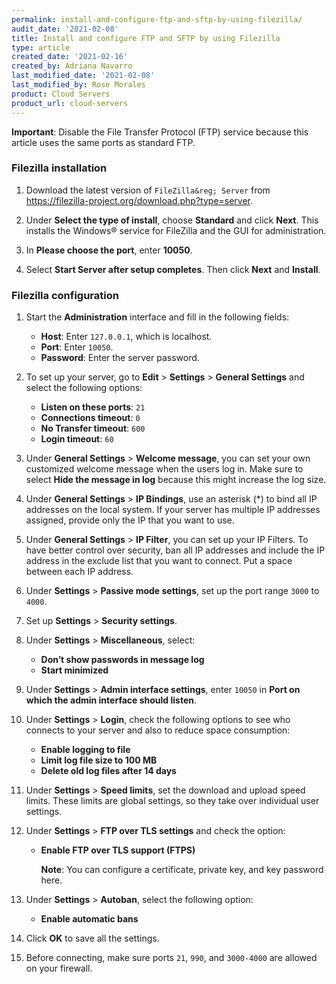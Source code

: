 ```yaml
---
permalink: install-and-configure-ftp-and-sftp-by-using-filezilla/
audit_date: '2021-02-08'
title: Install and configure FTP and SFTP by using Filezilla
type: article
created_date: '2021-02-16'
created_by: Adriana Navarro
last_modified_date: '2021-02-08'
last_modified_by: Rose Morales
product: Cloud Servers
product_url: cloud-servers
---
```


**Important**: Disable the File Transfer Protocol (FTP) service because this article
uses the same ports as standard FTP.

### Filezilla installation

1. Download the latest version of `FileZilla&reg; Server` from
   https://filezilla-project.org/download.php?type=server.

2. Under **Select the type of install**, choose **Standard** and click **Next**.
   This installs the Windows&reg; service for FileZilla and the GUI for
   administration.

3. In **Please choose the port**, enter **10050**.

4. Select **Start Server after setup completes**. Then click **Next** and
   **Install**.

### Filezilla configuration

1. Start the **Administration** interface and fill in the following fields:

   - **Host**: Enter `127.0.0.1`, which is localhost.
   - **Port**: Enter `10050`.
   - **Password**: Enter the server password.

2. To set up your server, go to **Edit** > **Settings** > **General Settings** and
   select the following options:

   - **Listen on these ports**: `21`
   - **Connections timeout**: `0`
   - **No Transfer timeout**: `600`
   - **Login timeout**: `60`

3. Under **General Settings** > **Welcome message**, you can set your own
   customized welcome message when the users log in. Make sure to select **Hide
   the message in log** because this might increase the log size.

4. Under **General Settings** > **IP Bindings**, use an asterisk (\*) to bind all
   IP addresses on the local system. If your server has multiple IP addresses
   assigned, provide only the IP that you want to use.

5. Under **General Settings** > **IP Filter**, you can set up your IP Filters. To
   have better control over security, ban all IP addresses and include the IP
   address in the exclude list that you want to connect. Put a space between
   each IP address.

6. Under **Settings** > **Passive mode settings**, set up the port range `3000`
   to `4000`.

7. Set up **Settings** > **Security settings**.

8. Under **Settings** > **Miscellaneous**, select:

   - **Don’t show passwords in message log**
   - **Start minimized**

9. Under **Settings** > **Admin interface settings**, enter `10050` in
   **Port on which the admin interface should listen**.

10. Under **Settings** > **Login**, check the following options to see who connects to your
    server and also to reduce space consumption:

      - **Enable logging to file**
      - **Limit log file size to 100 MB**
      - **Delete old log files after 14 days**

11. Under **Settings** > **Speed limits**, set the download and upload speed
    limits. These limits are global settings, so they take over individual
    user settings.

12. Under **Settings** > **FTP over TLS settings** and check the option:

      - **Enable FTP over TLS support (FTPS)**

         **Note**: You can configure a certificate, private key, and key password here.

13. Under **Settings** >  **Autoban**, select the following option:

      - **Enable automatic bans**

14. Click **OK** to save all the settings.

15. Before connecting, make sure ports `21`, `990`, and `3000-4000` are allowed on
    your firewall.
